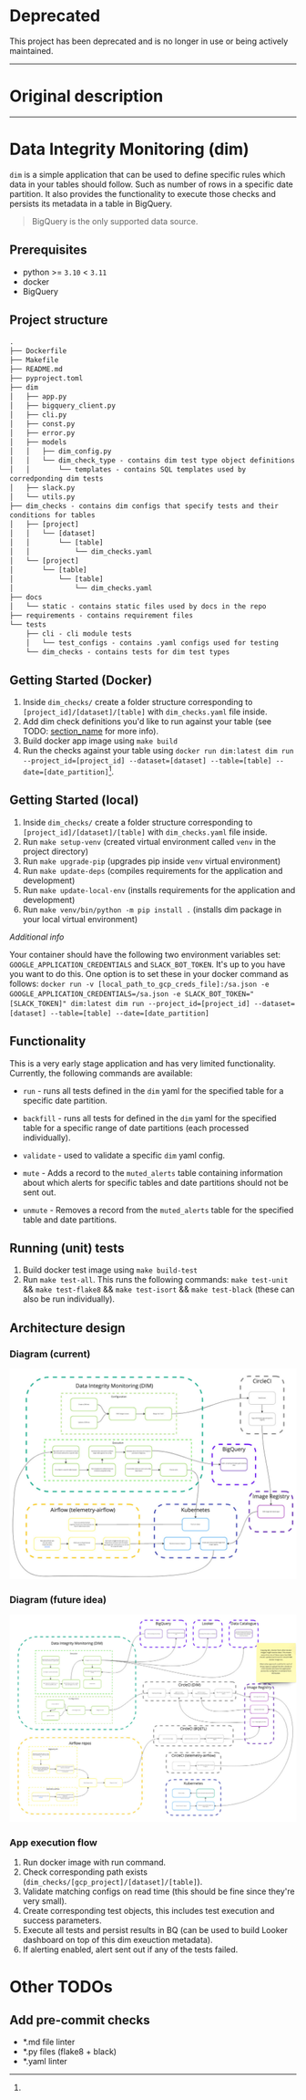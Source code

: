 # Deprecated

This project has been deprecated and is no longer in use or being actively maintained.

---

# Original description

---

# Data Integrity Monitoring (dim)

`dim` is a simple application that can be used to define specific rules which data in your tables should follow. Such as number of rows in a specific date partition. It also provides the functionality to execute those checks and persists its metadata in a table in BigQuery.

> BigQuery is the only supported data source.

## Prerequisites

- python >= `3.10` < `3.11`
- docker
- BigQuery

## Project structure

```
.
├── Dockerfile
├── Makefile
├── README.md
├── pyproject.toml
├── dim
│   ├── app.py
│   ├── bigquery_client.py
│   ├── cli.py
│   ├── const.py
│   ├── error.py
│   ├── models
│   │   ├── dim_config.py
│   │   └── dim_check_type - contains dim test type object definitions
│   │       └── templates - contains SQL templates used by corredponding dim tests
│   ├── slack.py
│   └── utils.py
├── dim_checks - contains dim configs that specify tests and their conditions for tables
│   ├── [project]
│   │   └── [dataset]
│   │       └── [table]
│   │           └── dim_checks.yaml
│   └── [project]
│       └── [table]
│           └── [table]
│               └── dim_checks.yaml
├── docs
│   └── static - contains static files used by docs in the repo
├── requirements - contains requirement files
└── tests
    ├── cli - cli module tests
    │   └── test_configs - contains .yaml configs used for testing
    └── dim_checks - contains tests for dim test types
```

## Getting Started (Docker)

1. Inside `dim_checks/` create a folder structure corresponding to `[project_id]/[dataset]/[table]` with `dim_checks.yaml` file inside.
1. Add dim check definitions you'd like to run against your table (see TODO: [section_name](link) for more info).
1. Build docker app image using `make build`
1. Run the checks against your table using `docker run dim:latest dim run --project_id=[project_id] --dataset=[dataset] --table=[table] --date=[date_partition]`[^1].

## Getting Started (local)

1. Inside `dim_checks/` create a folder structure corresponding to `[project_id]/[dataset]/[table]` with `dim_checks.yaml` file inside.
1. Run `make setup-venv` (created virtual environment called `venv` in the project directory)
1. Run `make upgrade-pip` (upgrades pip inside `venv` virtual environment)
1. Run `make update-deps` (compiles requirements for the application and development)
1. Run `make update-local-env` (installs requirements for the application and development)
1. Run `make venv/bin/python -m pip install .` (installs dim package in your local virtual environment)

_Additional info_

[^1]:
  Your container should have the following two environment variables set:   `GOOGLE_APPLICATION_CREDENTIALS` and `SLACK_BOT_TOKEN`. It's up to you have you want to do this. One option is to set these in your docker command as follows: `docker run -v [local_path_to_gcp_creds_file]:/sa.json -e GOOGLE_APPLICATION_CREDENTIALS=/sa.json -e SLACK_BOT_TOKEN="[SLACK_TOKEN]" dim:latest dim run --project_id=[project_id] --dataset=[dataset] --table=[table] --date=[date_partition]`

## Functionality

This is a very early stage application and has very limited functionality. Currently, the following commands are available:

- `run` - runs all tests defined in the `dim` yaml for the specified table for a specific date partition.

- `backfill` - runs all tests for defined in the `dim` yaml for the specified table for a specific range of date partitions (each processed individually).

- `validate` - used to validate a specific `dim` yaml config.

- `mute` - Adds a record to the `muted_alerts` table containing information about which alerts for specific tables and date partitions should not be sent out.

- `unmute` - Removes a record from the `muted_alerts` table for the specified table and date partitions.

## Running (unit) tests

1. Build docker test image using `make build-test`
1. Run `make test-all`. This runs the following commands: `make test-unit` && `make test-flake8` &&  `make test-isort` && `make test-black` (these can also be run individually).

## Architecture design

### Diagram (current)

![alt text](docs/static/dim_diagram_current.jpg "dim architecture design - current")

### Diagram (future idea)

![alt text](docs/static/dim_diagram_future.jpg "dim architecture design - future idea")

### App execution flow

1. Run docker image with run command.
1. Check corresponding path exists (`dim_checks/[gcp_project]/[dataset]/[table]`).
1. Validate matching configs on read time (this should be fine since they're very small).
1. Create corresponding test objects, this includes test execution and success parameters.
1. Execute all tests and persist results in BQ (can be used to build Looker dashboard on top of this dim exeuction metadata).
1. If alerting enabled, alert sent out if any of the tests failed.

# Other TODOs

## Add pre-commit checks

- *.md file linter
- *.py files (flake8 + black)
- *.yaml linter
